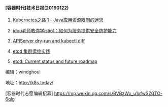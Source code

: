 #### [容器时代]技术日报(20190122)

1. [Kubernetes之路 1 - Java应用资源限制的迷思](https://yq.aliyun.com/articles/562440)

2. [idou老师教你学istio1：如何为服务提供安全防护能力](http://dockone.io/article/8496)

3. [APIServer dry-run and kubectl diff](https://kubernetes.io/blog/2019/01/14/apiserver-dry-run-and-kubectl-diff/)

4. [etcd 集群运维实践](https://www.kubernetes.org.cn/5021.html)

5. [etcd: Current status and future roadmap](https://kubernetes.io/blog/2018/12/11/etcd-current-status-and-future-roadmap/)



编辑：windghoul

地址：http://k8s.today/

[容器时代志愿编辑招募] https://mp.weixin.qq.com/s/BVBzWx_u1xfwSZGTO-6qlg